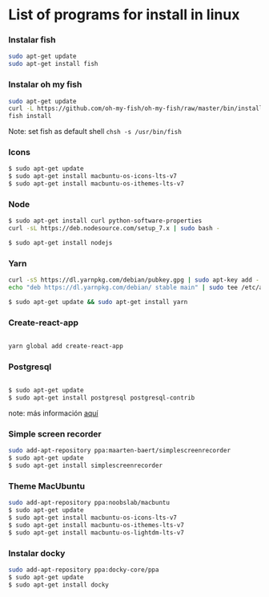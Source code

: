 # List of programs for install in linux

### Instalar fish

```sh
sudo apt-get update
sudo apt-get install fish

```
### Instalar oh my fish

```sh
sudo apt-get update
curl -L https://github.com/oh-my-fish/oh-my-fish/raw/master/bin/install > install
fish install
```
Note: set fish as default shell `chsh -s /usr/bin/fish `


### Icons 

```sh
$ sudo apt-get update
$ sudo apt-get install macbuntu-os-icons-lts-v7
$ sudo apt-get install macbuntu-os-ithemes-lts-v7
```

### Node

```sh
$ sudo apt-get install curl python-software-properties
curl -sL https://deb.nodesource.com/setup_7.x | sudo bash -

$ sudo apt-get install nodejs

```

### Yarn

```sh
curl -sS https://dl.yarnpkg.com/debian/pubkey.gpg | sudo apt-key add -
echo "deb https://dl.yarnpkg.com/debian/ stable main" | sudo tee /etc/apt/sources.list.d/yarn.list

$ sudo apt-get update && sudo apt-get install yarn

```

### Create-react-app

```sh

yarn global add create-react-app

```
### Postgresql

```sh

$ sudo apt-get update
$ sudo apt-get install postgresql postgresql-contrib

```
note: más información [aquí](https://www.digitalocean.com/community/tutorials/como-instalar-y-utilizar-postgresql-en-ubuntu-16-04-es) 

### Simple screen recorder

```sh
sudo add-apt-repository ppa:maarten-baert/simplescreenrecorder
$ sudo apt-get update
$ sudo apt-get install simplescreenrecorder
```

### Theme MacUbuntu

```sh
sudo add-apt-repository ppa:noobslab/macbuntu
$ sudo apt-get update
$ sudo apt-get install macbuntu-os-icons-lts-v7
$ sudo apt-get install macbuntu-os-ithemes-lts-v7
$ sudo apt-get install macbuntu-os-lightdm-lts-v7
```

### Instalar docky

```sh
sudo add-apt-repository ppa:docky-core/ppa
$ sudo apt-get update
$ sudo apt-get install docky

```

